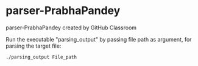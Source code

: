 # parser-PrabhaPandey
parser-PrabhaPandey created by GitHub Classroom


Run the executable "parsing_output" by passing file path as argument, for parsing the target file:


	./parsing_output File_path
